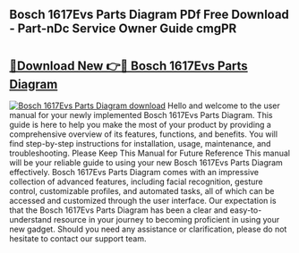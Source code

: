 ## Bosch 1617Evs Parts Diagram PDf Free Download - Part-nDc Service Owner Guide cmgPR

# <h2><a href="http://dfs5pck.blite.top/?on=Bosch+1617Evs+Parts+Diagram">🔗Download New 👉🔴 Bosch 1617Evs Parts Diagram</a></h2>

[![Bosch 1617Evs Parts Diagram download](https://i.imgur.com/lujVjoI.png)](http://dfs5pck.blite.top/?on=Bosch+1617Evs+Parts+Diagram)
Hello and welcome to the user manual for your newly implemented Bosch 1617Evs Parts Diagram. This guide is here to help you make the most of your product by providing a comprehensive overview of its features, functions, and benefits. You will find step-by-step instructions for installation, usage, maintenance, and troubleshooting. Please Keep This Manual for Future Reference This manual will be your reliable guide to using your new Bosch 1617Evs Parts Diagram effectively. Bosch 1617Evs Parts Diagram comes with an impressive collection of advanced features, including facial recognition, gesture control, customizable profiles, and automated tasks, all of which can be accessed and customized through the user interface. Our expectation is that the Bosch 1617Evs Parts Diagram has been a clear and easy-to-understand resource in your journey to becoming proficient in using your new gadget. Should you need any assistance or clarification, please do not hesitate to contact our support team.
